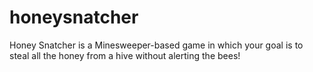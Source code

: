 # honeysnatcher
Honey Snatcher is a Minesweeper-based game in which your goal is to steal all the honey from a hive without alerting the bees!